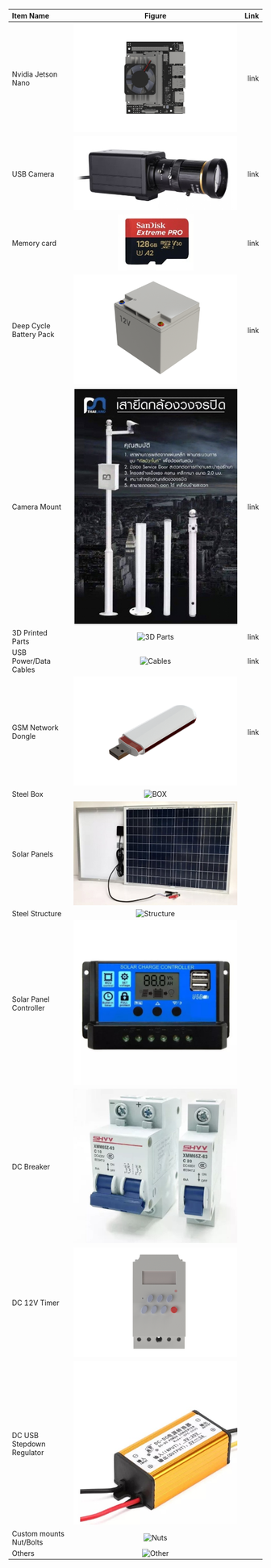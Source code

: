 | Item Name			| Figure           			  | Link           |
| :--------------              	|    :------------:    			  |    ---------:  |
| Nvidia Jetson Nano		|![Jetson 4GB](./figures/Jetson.png) 	  | link	   |
| USB Camera 			|![USB Camera](./figures/usb_camera.jpg) 	  | link     	   |
| Memory card			|![SD Card](./figures/SD_Card.jpg)		  | link	   |
| Deep Cycle Battery Pack	|![battery](./figures/Battery3D.png) 	  | link	   |
| Camera Mount			|![Camera Mount](./figures/steel_structure.jpg) | link	   |
| 3D Printed Parts		|![3D Parts](./figures/3D_parts.jpg) 	  | link	   |
| USB Power/Data Cables		|![Cables](./figures/Cables.jpg) 	   	  | link	   |
| GSM Network Dongle		|![Dongle](./figures/4G_Dongle.png) 	       	  | link	   |
| Steel Box			|![BOX](./figure/steel_box.jpg) 	             |		   |
| Solar Panels			|![Solar Panel](./figures/solar_panel.jpg) 	     |		   |
| Steel Structure		|![Structure](./figure/steel_structure.jpg)    |		   |
| Solar Panel Controller	|![SPcontrol](./figures/sp_controller.jpg)   |		   |
| DC Breaker			|![DC Breaker](./figures/dc_breaker.jpg)         |		   |
| DC 12V Timer			|![DC Timer](./figures/Timer.png) 	     |		   |
| DC USB Stepdown Regulator	|![Regulator](./figures/stepdown_regulator.jpg) |		   | 
| Custom mounts Nut/Bolts	|![Nuts](./figures/nutsandbolts.jpg)	     |		   |
| Others			|![Other](./figures/others.jpg)		     |		   |
